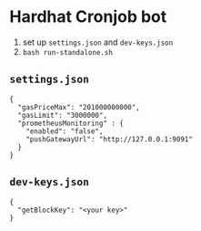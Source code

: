 # Hardhat Cronjob bot
1. set up `settings.json` and `dev-keys.json`
1. `bash run-standalone.sh`

## `settings.json`
```
{
  "gasPriceMax": "201000000000",
  "gasLimit": "3000000",
  "prometheusMonitoring" : {
    "enabled": "false",
    "pushGatewayUrl": "http://127.0.0.1:9091"
  }
}
```
## `dev-keys.json`
```
{
  "getBlockKey": "<your key>"
}
```